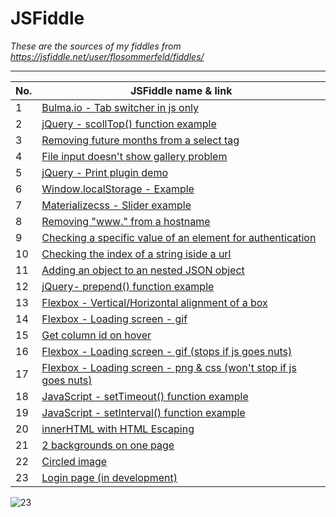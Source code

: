 # JSFiddle
*These are the sources of my fiddles from https://jsfiddle.net/user/flosommerfeld/fiddles/*
- - - -
No.  | JSFiddle name & link
------------- | -------------
1  | [Bulma.io - Tab switcher in js only](https://jsfiddle.net/flosommerfeld/g8c3svp4/)
2  | [jQuery - scollTop() function example](https://jsfiddle.net/flosommerfeld/2w5eh6an/)
3  | [Removing future months from a select tag](https://jsfiddle.net/flosommerfeld/kxvfvyr6/)
4  | [File input doesn't show gallery problem](https://jsfiddle.net/flosommerfeld/jaft5031/)
5  | [jQuery - Print plugin demo](https://jsfiddle.net/flosommerfeld/L7o5fp4t/)
6  | [Window.localStorage - Example](https://jsfiddle.net/flosommerfeld/frj075x5/)
7  | [Materializecss - Slider example](https://jsfiddle.net/flosommerfeld/gze9f688/)
8  | [Removing "www." from a hostname](https://jsfiddle.net/flosommerfeld/h83yckst/1/)
9  | [Checking a specific value of an element for authentication](https://jsfiddle.net/flosommerfeld/gbb8q63h/)
10  | [Checking the index of a string iside a url](https://jsfiddle.net/flosommerfeld/22zdpmch/)
11  | [Adding an object to an nested JSON object](https://jsfiddle.net/flosommerfeld/3zgwyaed/)
12  | [jQuery- prepend() function example](https://jsfiddle.net/flosommerfeld/ogn3fhwu/)
13  | [Flexbox - Vertical/Horizontal alignment of a box](https://jsfiddle.net/flosommerfeld/keqa3z2c/)
14  | [Flexbox - Loading screen - gif](https://jsfiddle.net/flosommerfeld/za5bakn3/)
15  | [Get column id on hover](https://jsfiddle.net/flosommerfeld/7tjjo7mz/)
16  | [Flexbox - Loading screen - gif (stops if js goes nuts)](https://jsfiddle.net/flosommerfeld/q4833cfz/)
17 | [Flexbox - Loading screen - png & css (won't stop if js goes nuts)](https://jsfiddle.net/flosommerfeld/b9Lq2jjc/)
18 | [JavaScript - setTimeout() function example](https://jsfiddle.net/flosommerfeld/41316k90/)
19 | [JavaScript - setInterval() function example](https://jsfiddle.net/flosommerfeld/wqeewdqp/)
20 | [innerHTML with HTML Escaping](https://jsfiddle.net/flosommerfeld/r6Lczmf7/)
21 | [2 backgrounds on one page](https://jsfiddle.net/flosommerfeld/f3ysucc7/)
22 | [Circled image](https://jsfiddle.net/flosommerfeld/p67j4484/)
23 | [Login page (in development)](https://jsfiddle.net/flosommerfeld/eaL2w1uh/)


![23](http://i.imgur.com/9fazr9N.png)



